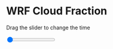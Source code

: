 <h1>WRF  Cloud Fraction </h1>
<p>Drag the slider to change the time</p>

<div class="slidecontainer">
<input oninput='setImage(this)' class="slider" type="range" min="0" max="49" value="0" step="1" />
<img id='img'/>
</div>

<script>
var img = document.getElementById('img');
var img_array = ['/assets/images/wrf/cf_wrfout_d01_2020-03-06_12:00:00.png',
'/assets/images/wrf/cf_wrfout_d01_2020-03-06_13:00:00.png',
'/assets/images/wrf/cf_wrfout_d01_2020-03-06_14:00:00.png',
'/assets/images/wrf/cf_wrfout_d01_2020-03-06_15:00:00.png',
'/assets/images/wrf/cf_wrfout_d01_2020-03-06_16:00:00.png',
'/assets/images/wrf/cf_wrfout_d01_2020-03-06_17:00:00.png',
'/assets/images/wrf/cf_wrfout_d01_2020-03-06_18:00:00.png',
'/assets/images/wrf/cf_wrfout_d01_2020-03-06_19:00:00.png',
'/assets/images/wrf/cf_wrfout_d01_2020-03-06_20:00:00.png',
'/assets/images/wrf/cf_wrfout_d01_2020-03-06_21:00:00.png',
'/assets/images/wrf/cf_wrfout_d01_2020-03-06_22:00:00.png',
'/assets/images/wrf/cf_wrfout_d01_2020-03-06_23:00:00.png',
'/assets/images/wrf/cf_wrfout_d01_2020-03-07_00:00:00.png',
'/assets/images/wrf/cf_wrfout_d01_2020-03-07_01:00:00.png',
'/assets/images/wrf/cf_wrfout_d01_2020-03-07_02:00:00.png',
'/assets/images/wrf/cf_wrfout_d01_2020-03-07_03:00:00.png',
'/assets/images/wrf/cf_wrfout_d01_2020-03-07_04:00:00.png',
'/assets/images/wrf/cf_wrfout_d01_2020-03-07_05:00:00.png',
'/assets/images/wrf/cf_wrfout_d01_2020-03-07_06:00:00.png',
'/assets/images/wrf/cf_wrfout_d01_2020-03-07_07:00:00.png',
'/assets/images/wrf/cf_wrfout_d01_2020-03-07_08:00:00.png',
'/assets/images/wrf/cf_wrfout_d01_2020-03-07_09:00:00.png',
'/assets/images/wrf/cf_wrfout_d01_2020-03-07_10:00:00.png',
'/assets/images/wrf/cf_wrfout_d01_2020-03-07_11:00:00.png',
'/assets/images/wrf/cf_wrfout_d01_2020-03-07_12:00:00.png',
'/assets/images/wrf/cf_wrfout_d01_2020-03-07_13:00:00.png',
'/assets/images/wrf/cf_wrfout_d01_2020-03-07_14:00:00.png',
'/assets/images/wrf/cf_wrfout_d01_2020-03-07_15:00:00.png',
'/assets/images/wrf/cf_wrfout_d01_2020-03-07_16:00:00.png',
'/assets/images/wrf/cf_wrfout_d01_2020-03-07_17:00:00.png',
'/assets/images/wrf/cf_wrfout_d01_2020-03-07_18:00:00.png',
'/assets/images/wrf/cf_wrfout_d01_2020-03-07_19:00:00.png',
'/assets/images/wrf/cf_wrfout_d01_2020-03-07_20:00:00.png',
'/assets/images/wrf/cf_wrfout_d01_2020-03-07_21:00:00.png',
'/assets/images/wrf/cf_wrfout_d01_2020-03-07_22:00:00.png',
'/assets/images/wrf/cf_wrfout_d01_2020-03-07_23:00:00.png',
'/assets/images/wrf/cf_wrfout_d01_2020-03-08_00:00:00.png',
'/assets/images/wrf/cf_wrfout_d01_2020-03-08_01:00:00.png',
'/assets/images/wrf/cf_wrfout_d01_2020-03-08_02:00:00.png',
'/assets/images/wrf/cf_wrfout_d01_2020-03-08_03:00:00.png',
'/assets/images/wrf/cf_wrfout_d01_2020-03-08_04:00:00.png',
'/assets/images/wrf/cf_wrfout_d01_2020-03-08_05:00:00.png',
'/assets/images/wrf/cf_wrfout_d01_2020-03-08_06:00:00.png',
'/assets/images/wrf/cf_wrfout_d01_2020-03-08_07:00:00.png',
'/assets/images/wrf/cf_wrfout_d01_2020-03-08_08:00:00.png',
'/assets/images/wrf/cf_wrfout_d01_2020-03-08_09:00:00.png',
'/assets/images/wrf/cf_wrfout_d01_2020-03-08_10:00:00.png',
'/assets/images/wrf/cf_wrfout_d01_2020-03-08_11:00:00.png',
'/assets/images/wrf/cf_wrfout_d01_2020-03-08_12:00:00.png',];
function setImage(obj)
{
        var value = obj.value;
        img.src = img_array[value];

}
</script>

